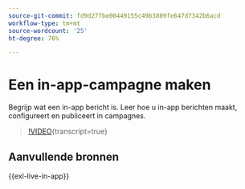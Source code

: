 ```yaml
---
source-git-commit: fd9d277be00449155c49b3809fe647d7342b6acd
workflow-type: tm+mt
source-wordcount: '25'
ht-degree: 76%

---
```

# Een in-app-campagne maken

Begrijp wat een in-app bericht is. Leer hoe u in-app berichten maakt, configureert en publiceert in campagnes.

>[!VIDEO](https://video.tv.adobe.com/v/3410430?quality=12&learn=on){transcript=true}

## Aanvullende bronnen

{{exl-live-in-app}}
